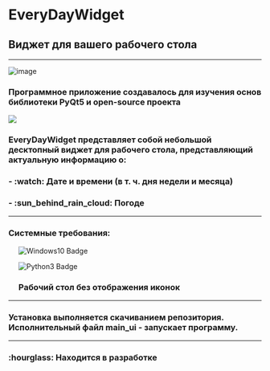 <div id="header">
  <h1>EveryDayWidget</h1>
  <h2>Виджет для вашего рабочего стола</h2>
</div>

---
![image](https://user-images.githubusercontent.com/71366294/190577172-ca992fde-221e-445d-bf5a-ce88d5f48486.png)

<div id="description">
  <p><h3>Программное приложение создавалось для изучения основ библиотеки PyQt5 и open-source проекта</h3> <a href="https://open-meteo.com/en/docs"><img src="https://img.shields.io/badge/API-OpenMeteo-orange"/></a></p>
  <p><h3>EveryDayWidget представляет собой небольшой десктопный виджет для рабочего стола, представляющий актуальную информацию о: </h3></p>
  <p><h3> - :watch: Дате и времени (в т. ч. дня недели и месяца)</h3></p>
  <p><h3> - :sun_behind_rain_cloud: Погоде </h3></p>
</div>

---





<div id="requirements">
  <p><h3>Системные требования:</h3></p>
  <div style="padding-left: 20px"
  <p>   <img src="https://img.shields.io/badge/Windows-0078D6?style=for-the-badge&logo=windows&logoColor=white" alt="Windows10 Badge"/></p>
  <p>   <img src="https://img.shields.io/badge/-Python%203%20и%20выше-blue" alt="Python3 Badge"/></p>
  <p><h3>   Рабочий стол без отображения иконок</h3></p>
  </div>
</div>

---

<div id="installation">
  <p><h3>Установка выполняется скачиванием репозитория. Исполнительный файл main_ui - запускает программу.</h3></p>
</div>


---
<h3>:hourglass: Находится в разработке</h3>

<!--![EveryDayWidget](https://user-images.githubusercontent.com/71366294/188083685-98b676ac-fceb-4a21-8a81-e79c0ec4b3a4.png) --!>
